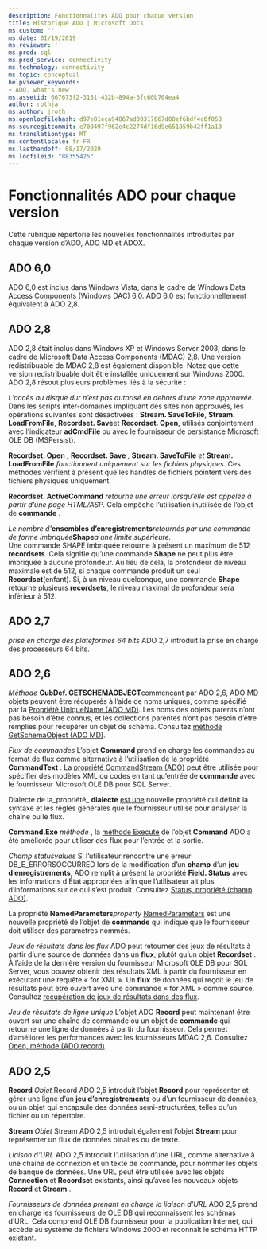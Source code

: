 ```yaml
---
description: Fonctionnalités ADO pour chaque version
title: Historique ADO | Microsoft Docs
ms.custom: ''
ms.date: 01/19/2019
ms.reviewer: ''
ms.prod: sql
ms.prod_service: connectivity
ms.technology: connectivity
ms.topic: conceptual
helpviewer_keywords:
- ADO, what's new
ms.assetid: 667673f2-3151-432b-894a-3fc60b704ea4
author: rothja
ms.author: jroth
ms.openlocfilehash: d97e81eca94867ad00317667d08ef6bdf4c6f058
ms.sourcegitcommit: e700497f962e4c2274df16d9e651059b42ff1a10
ms.translationtype: MT
ms.contentlocale: fr-FR
ms.lasthandoff: 08/17/2020
ms.locfileid: "88355425"
---
```

# <a name="ado-features-for-each-release"></a>Fonctionnalités ADO pour chaque version

Cette rubrique répertorie les nouvelles fonctionnalités introduites par chaque version d’ADO, ADO MD et ADOX.

## <a name="ado-60"></a>ADO 6,0

 ADO 6,0 est inclus dans Windows Vista, dans le cadre de Windows Data Access Components (Windows DAC) 6,0. ADO 6,0 est fonctionnellement équivalent à ADO 2,8.

## <a name="ado-28"></a>ADO 2,8

 ADO 2,8 était inclus dans Windows XP et Windows Server 2003, dans le cadre de Microsoft Data Access Components (MDAC) 2,8. Une version redistribuable de MDAC 2,8 est également disponible. Notez que cette version redistribuable doit être installée uniquement sur Windows 2000. ADO 2,8 résout plusieurs problèmes liés à la sécurité :

 *L’accès au disque dur n’est pas autorisé en dehors d’une zone approuvée.*
Dans les scripts inter-domaines impliquant des sites non approuvés, les opérations suivantes sont désactivées : **Stream. SaveToFile**, **Stream. LoadFromFile**, **Recordset. Save**et **Recordset. Open**, utilisés conjointement avec l’indicateur **adCmdFile** ou avec le fournisseur de persistance Microsoft OLE DB (MSPersist).

 **Recordset. Open** _,_  **Recordset. Save** _,_  **Stream. SaveToFile** _et_  **Stream. LoadFromFile**  _fonctionnent uniquement sur les fichiers physiques._
Ces méthodes vérifient à présent que les handles de fichiers pointent vers des fichiers physiques uniquement.

 **Recordset. ActiveCommand**  _retourne une erreur lorsqu’elle est appelée à partir d’une page HTML/ASP._
Cela empêche l’utilisation inutilisée de l’objet de **commande** .

 _Le nombre d'_**ensembles d’enregistrements**_retournés par une commande de forme imbriquée_**Shape**_a une limite supérieure._        
Une commande SHAPE imbriquée retourne à présent un maximum de 512 **recordsets**. Cela signifie qu’une commande **Shape** ne peut plus être imbriquée à aucune profondeur. Au lieu de cela, la profondeur de niveau maximale est de 512, si chaque commande produit un seul **Recordset**(enfant). Si, à un niveau quelconque, une commande **Shape** retourne plusieurs **recordsets**, le niveau maximal de profondeur sera inférieur à 512.

## <a name="ado-27"></a>ADO 2,7

 *prise en charge des plateformes 64 bits* ADO 2,7 introduit la prise en charge des processeurs 64 bits.

## <a name="ado-26"></a>ADO 2,6

 _Méthode_ **CubDef. GETSCHEMAOBJECT**commençant par ADO 2,6, ADO MD objets peuvent être récupérés à l’aide de noms uniques, comme spécifié par la [Propriété UniqueName (ADO MD)](../../ado/reference/ado-md-api/uniquename-property-ado-md.md).   Les noms des objets parents n’ont pas besoin d’être connus, et les collections parentes n’ont pas besoin d’être remplies pour récupérer un objet de schéma. Consultez [méthode GetSchemaObject (ADO MD)](../../ado/reference/ado-md-api/getschemaobject-method-ado-md.md).

 *Flux de commandes* L’objet **Command** prend en charge les commandes au format de flux comme alternative à l’utilisation de la propriété **CommandText** . La [propriété CommandStream (ADO)](../../ado/reference/ado-api/commandstream-property-ado.md) peut être utilisée pour spécifier des modèles XML ou codes en tant qu’entrée de **commande** avec le fournisseur Microsoft OLE DB pour SQL Server.

 Dialecte de la_propriété_ **dialecte** [est une](../../ado/reference/ado-api/dialect-property.md) nouvelle propriété qui définit la syntaxe et les règles générales que le fournisseur utilise pour analyser la chaîne ou le flux.  

 **Command.Exe**  _méthode_ , la [méthode Execute](../../ado/reference/ado-api/execute-method-ado-command.md) de l’objet **Command** ADO a été améliorée pour utiliser des flux pour l’entrée et la sortie.

 *Champ statusvalues* Si l’utilisateur rencontre une erreur DB_E_ERRORSOCCURRED lors de la modification d’un **champ** d’un **jeu d’enregistrements**, ADO remplit à présent la propriété **Field. Status** avec les informations d’État appropriées afin que l’utilisateur ait plus d’informations sur ce qui s’est produit. Consultez [Status, propriété (champ ADO)](../../ado/reference/ado-api/status-property-ado-field.md).

 La propriété **NamedParameters**_property_ [NamedParameters](../../ado/reference/ado-api/namedparameters-property-ado.md) est une nouvelle propriété de l’objet de **commande** qui indique que le fournisseur doit utiliser des paramètres nommés.  

 *Jeux de résultats dans les flux* ADO peut retourner des jeux de résultats à partir d’une source de données dans un **flux**, plutôt qu’un objet **Recordset** . À l’aide de la dernière version du fournisseur Microsoft OLE DB pour SQL Server, vous pouvez obtenir des résultats XML à partir du fournisseur en exécutant une requête « for XML ». Un **flux** de données qui reçoit le jeu de résultats peut être ouvert avec une commande « for XML » comme source. Consultez [récupération de jeux de résultats dans des flux](../../ado/guide/data/retrieving-resultsets-into-streams.md).

 *Jeu de résultats de ligne unique* L’objet ADO **Record** peut maintenant être ouvert sur une chaîne de commande ou un objet de **commande** qui retourne une ligne de données à partir du fournisseur. Cela permet d’améliorer les performances avec les fournisseurs MDAC 2,6. Consultez [Open, méthode (ADO record)](../../ado/reference/ado-api/open-method-ado-record.md).

## <a name="ado-25"></a>ADO 2,5

 **Record** _Objet_ Record ADO 2,5 introduit l’objet **Record** pour représenter et gérer une ligne d’un **jeu d’enregistrements** ou d’un fournisseur de données, ou un objet qui encapsule des données semi-structurées, telles qu’un fichier ou un répertoire.

 **Stream** _Objet_ Stream ADO 2,5 introduit également l’objet **Stream** pour représenter un flux de données binaires ou de texte.

 *Liaison d’URL* ADO 2,5 introduit l’utilisation d’une URL, comme alternative à une chaîne de connexion et un texte de commande, pour nommer les objets de banque de données. Une URL peut être utilisée avec les objets **Connection** et **Recordset** existants, ainsi qu’avec les nouveaux objets **Record** et **Stream** .

 *Fournisseurs de données prenant en charge la liaison d’URL* ADO 2,5 prend en charge les fournisseurs de OLE DB qui reconnaissent les schémas d’URL. Cela comprend OLE DB fournisseur pour la publication Internet, qui accède au système de fichiers Windows 2000 et reconnaît le schéma HTTP existant.
